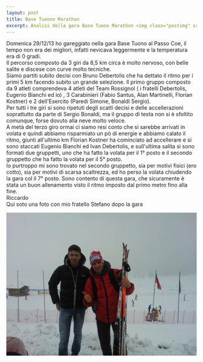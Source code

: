 ```yaml
---
layout: post
title: Base Tuoono Marathon
excerpt: Analisi della gara Base Tuono Marathon <img class="postimg" src="/images/basetuono.jpg">
---
```


Domenica 29/12/13 ho gareggiato nella gara Base Tuono al Passo Coe, il tempo non era dei migliori, infatti nevicava leggermente e la temperatura era di 0 gradi.<br>
Il percorso composto da 3 giri da 8,5 km circa è molto nervoso, con belle salite e discese con curve molto tecniche.<br>
Siamo partiti subito decisi con Bruno Debertolis che ha dettato il ritmo per i primi 5 km facendo subito un grande selezione.
Il primo gruppo composto da 9 atleti comprendeva 4 atleti del Team Rossignol ( i fratelli Debertolis, Eugenio Bianchi ed io) , 3 Carabinieri (Fabio Santus, Alan Martinelli, Florian Kostner) e 2 dell'Esercito (Paredi Simone, Bonaldi Sergio).
<br>
Per tutti i tre giri si sono ripetuti degli scatti decisi e delle accellerazioni soprattutto da parte di Sergio Bonaldi, ma il gruppo di testa non si è sfoltito comunque, forse dovuto alla neve molto veloce.
<br>
A metà del terzo giro ormai ci siamo resi conto che si sarebbe arrivati in volata e quindi abbiamo risparmiato un pò di energie e abbiamo calato il ritmo, giunti all'ultimo km Florian Kostner ha cominciato ad accellerare e si sono staccati Eugenio Bianchi ed Ivan Debertolis, e sull'ultima salita si sono formati due gruppetti, uno che ha fatto la volata per il 1° posto e il secondo gruppetto che ha fatto la volata per il 5° posto.<br>
Io purtroppo mi sono trovato nel secondo gruppetto, sia per motivi fisici (ero cotto), sia per motivi di scarsa scaltrezza, ed ho perso la volata chiudendo la gara col il 7° posto. 
Sono contento di questa gara, che sicuramente è stata un buon allenamento visto il ritmo imposto dal primo metro fino alla fine. 
<br>
Riccardo 
<br>
Qui soto una foto con mio fratello Stefano dopo la gara



<a href="/images/sgambeda.jpg"><img class="postimg" src="/images/basetuono.jpg"></a>
